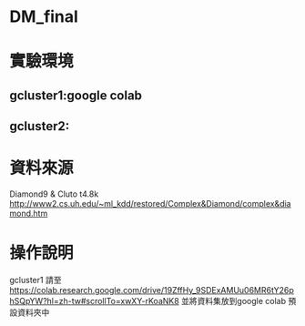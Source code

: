 # DM_final

# 實驗環境
## gcluster1:google colab
## gcluster2:

# 資料來源
Diamond9 & Cluto t4.8k
http://www2.cs.uh.edu/~ml_kdd/restored/Complex&Diamond/complex&diamond.htm

# 操作說明
gcluster1
請至
https://colab.research.google.com/drive/19ZffHy_9SDExAMUu06MR6tY26phSQpYW?hl=zh-tw#scrollTo=xwXY-rKoaNK8
並將資料集放到google colab 預設資料夾中
